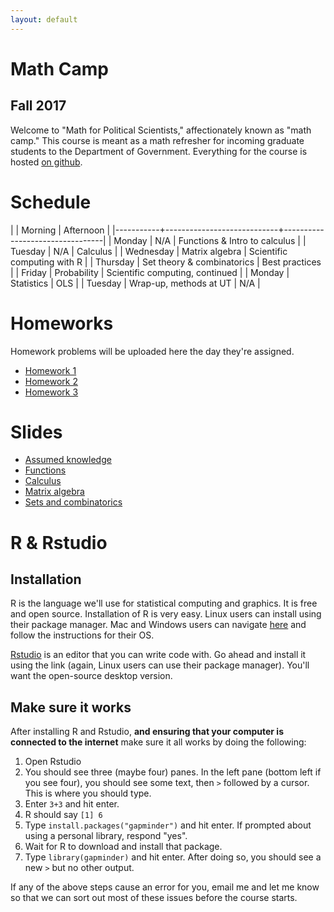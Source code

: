 ```yaml
---
layout: default
---
```


# Math Camp

## Fall 2017

Welcome to "Math for Political Scientists," affectionately known as
"math camp." This course is meant as a math refresher for incoming
graduate students to the Department of Government. Everything for the
course is hosted [on github](https://github.com/jabranham/math-camp).


# Schedule

|           | Morning                    | Afternoon                       |
|-----------+----------------------------+---------------------------------|
| Monday    | N/A                        | Functions & Intro to calculus   |
| Tuesday   | N/A                        | Calculus                        |
| Wednesday | Matrix algebra             | Scientific computing with R     |
| Thursday  | Set theory & combinatorics | Best practices                  |
| Friday    | Probability                | Scientific computing, continued |
| Monday    | Statistics                 | OLS                             |
| Tuesday   | Wrap-up, methods at UT     | N/A                             |

# Homeworks

Homework problems will be uploaded here the day they're assigned.

* [Homework 1](https://github.com/jabranham/math-camp/raw/gh-pages/homeworks/hw-01-functions.pdf)
* [Homework 2](https://github.com/jabranham/math-camp/raw/gh-pages/homeworks/hw-02-calculus.pdf)
* [Homework 3](https://github.com/jabranham/math-camp/raw/gh-pages/homeworks/hw-03-matrix-algebra-and-r.pdf)
<!-- * [Homework 4](/math-camp/homeworks/hw-05-sets-and-probability.pdf) -->
<!-- * [Homework 5](/math-camp/homeworks/hw-06-probability.pdf) -->
<!-- * [Homework 6](/math-camp/homeworks/hw-statistics-ols.pdf) -->

# Slides

* [Assumed knowledge](https://github.com/jabranham/math-camp/raw/gh-pages/slides/0-arithmetic.pdf)
* [Functions](https://github.com/jabranham/math-camp/raw/gh-pages/slides/1-functions.pdf)
* [Calculus](https://github.com/jabranham/math-camp/raw/gh-pages/slides/2-calculus.pdf)
* [Matrix algebra](https://github.com/jabranham/math-camp/raw/gh-pages/slides/3-matrix-algebra.pdf)
* [Sets and combinatorics](https://github.com/jabranham/math-camp/raw/gh-pages/slides/4-sets-and-combinatorics.pdf)
<!-- * [Probability](/math-camp/slides/5-probability.pdf) -->
<!-- * [Statistics](/math-camp/slides/6-statistics.pdf) -->
<!-- * [Regression](/math-camp/slides/7-ols.pdf) -->
<!-- * [Best Practices](/math-camp/slides/best-practices.pdf) -->
<!-- * [Data visualization](/math-camp/slides/data-viz.pdf) -->
<!-- * [Basics of R](/math-camp/slides/basic-R.pdf) -->
<!-- * [Working with Data in R](/math-camp/slides/data-transform.pdf) -->


# R & Rstudio

## Installation

R is the language we'll use for statistical computing and graphics.
It is free and open source.
Installation of R is very easy. 
Linux users can install using their package manager.
Mac and Windows users can navigate [here](https://cloud.r-project.org/) and follow the instructions for their OS. 

[Rstudio](https://www.rstudio.com/products/RStudio/) is an editor that you can write code with. 
Go ahead and install it using the link (again, Linux users can use their package manager).
You'll want the open-source desktop version.

## Make sure it works

After installing R and Rstudio, **and ensuring that your computer is connected to the internet** make sure it all works by doing the following:

1. Open Rstudio
2. You should see three (maybe four) panes. In the left pane (bottom left if you see four), you should see some text, then `>` followed by a cursor. This is where you should type.
3. Enter `3+3` and hit enter.
4. R should say `[1] 6`
5. Type `install.packages("gapminder")` and hit enter. If prompted about using a personal library, respond "yes". 
6. Wait for R to download and install that package. 
7. Type `library(gapminder)` and hit enter. After doing so, you should see a new `>` but no other output. 

If any of the above steps cause an error for you, email me and let me know so that we can sort out most of these issues before the course starts.
